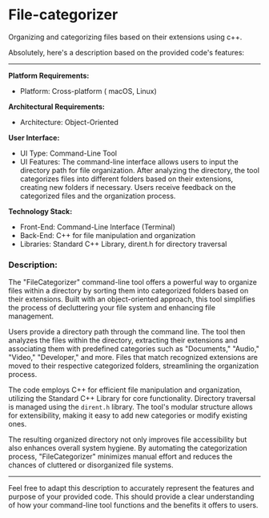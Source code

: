 # File-categorizer
Organizing and categorizing files based on their extensions using c++.

Absolutely, here's a description based on the provided code's features:

---

**Platform Requirements:**
-  Platform: Cross-platform ( macOS, Linux)

**Architectural Requirements:**
- Architecture: Object-Oriented

**User Interface:**
- UI Type: Command-Line Tool
- UI Features: The command-line interface allows users to input the directory path for file organization. After analyzing the directory, the tool categorizes files into different folders based on their extensions, creating new folders if necessary. Users receive feedback on the categorized files and the organization process.

**Technology Stack:**
- Front-End: Command-Line Interface (Terminal)
- Back-End: C++ for file manipulation and organization
- Libraries: Standard C++ Library, dirent.h for directory traversal

### Description:
The "FileCategorizer" command-line tool offers a powerful way to organize files within a directory by sorting them into categorized folders based on their extensions. Built with an object-oriented approach, this tool simplifies the process of decluttering your file system and enhancing file management.

Users provide a directory path through the command line. The tool then analyzes the files within the directory, extracting their extensions and associating them with predefined categories such as "Documents," "Audio," "Video," "Developer," and more. Files that match recognized extensions are moved to their respective categorized folders, streamlining the organization process.

The code employs C++ for efficient file manipulation and organization, utilizing the Standard C++ Library for core functionality. Directory traversal is managed using the `dirent.h` library. The tool's modular structure allows for extensibility, making it easy to add new categories or modify existing ones.

The resulting organized directory not only improves file accessibility but also enhances overall system hygiene. By automating the categorization process, "FileCategorizer" minimizes manual effort and reduces the chances of cluttered or disorganized file systems.

---

Feel free to adapt this description to accurately represent the features and purpose of your provided code. This should provide a clear understanding of how your command-line tool functions and the benefits it offers to users.
